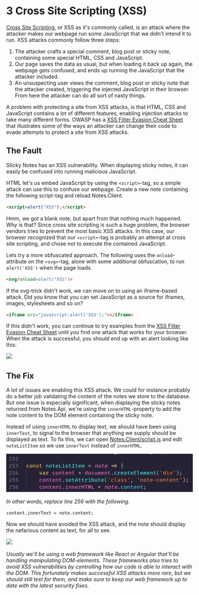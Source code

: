 3 Cross Site Scripting (XSS)
============================
[Cross Site Scripting](https://owasp.org/www-project-top-ten/OWASP_Top_Ten_2017/Top_10-2017_A7-Cross-Site_Scripting_(XSS)), or XSS as it's commonly called, is an attack where the attacker makes our webpage run some JavaScript that we didn't intend it to run. XSS attacks commonly follow three steps:
1. The attacker crafts a special comment, blog post or sticky note, containing some special HTML, CSS and JavaScript.
2. Our page saves the data as usual, but when loading it back up again, the webpage gets confused, and ends up running the JavaScript that the attacker included.
3. An unsuspecting user views the comment, blog post or sticky note that the attacker created, triggering the injected JavaScript in their browser. From here the attacker can do all sort of nasty things.

A problem with protecting a site from XSS attacks, is that HTML, CSS and JavaScript contains a lot of different features, enabling injection attacks to take many different forms. OWASP has a [XSS Filter Evasion Cheat Sheet](https://owasp.org/www-community/xss-filter-evasion-cheatsheet) that illustrates some of the ways an attacker can change their code to evade attempts to protect a site from XSS attacks.

The Fault
---------
Sticky Notes has an XSS vulnerability. When displaying sticky notes, it can easily be confused into running malicious JavaScript.

HTML let's us embed JavaScript by using the `<script>`-tag, so a simple attack can use this to confuse our webpage. Create a new note containing the following script-tag and reload Notes.Client.
```html
<script>alert("XSS");</script>
```

Hmm, we got a blank note, but apart from that nothing much happened. Why is that? Since cross site scripting is such a huge problem, the browser vendors tries to prevent the most basic XSS attacks. In this case, our browser recognized that our `<script>`-tag is probably an attempt at cross site scripting, and chose not to execute the contained JavaScript.

Lets try a more obfuscated approach. The following uses the `onload`-attribute on the `<svg>`-tag, alone with some additional obfuscation, to run `alert('XSS')` when the page loads.
```html
<svg/onload=alert('XSS')>
```

If the svg-trick didn't work, we can move on to using an iframe-based attack. Did you know that you can set JavaScript as a source for iframes, images, stylesheets and so on?
```html
<iframe src="javascript:alert('XSS');"></iframe>
```

If this didn't work, you can continue to try examples from the [XSS Filter Evasion Cheat Sheet](https://owasp.org/www-community/xss-filter-evasion-cheatsheet) until you find one attack that works for your browser. When the attack is successful, you should end up with an alert looking like this:

![](../Images/xss-success.png)

The Fix
-------
A lot of issues are enabling this XSS attack. We could for instance probably do a better job validating the content of the notes we store to the database. But one issue is especially significant, when displaying the sticky notes returned from Notes.Api, we're using the `innerHTML`-property to add the note content to the DOM element containing the sticky note.

Instead of using `innerHTML` to display text, we should have been using `innerText`, to signal to the browser that anything we supply should be displayed as text. To fix this, we can open [Notes.Client/script.js](../Notes.Client/script.js) and edit `noteListItem` so we use `innerText` instead of `innerHTML`.

![](../Images/xss-note-list-item.png)

_In other words, replace line 256 with the following._

```javscript
content.innerText = note.content;
```
Now we should have avoided the XSS attack, and the note should display the nefarious content as text, for all to see.

![](../Images/xss-avoided.png)

_Usually we'll be using a web framework like React or Angular that'll be handling manipulating DOM-elements. These frameworks also tries to avoid XSS vulnerabilities by controlling how our code is able to interact with the DOM. This fortunately makes successful XSS attacks more rare, but we should still test for them, and make sure to keep our web framework up to date with the latest security fixes._
